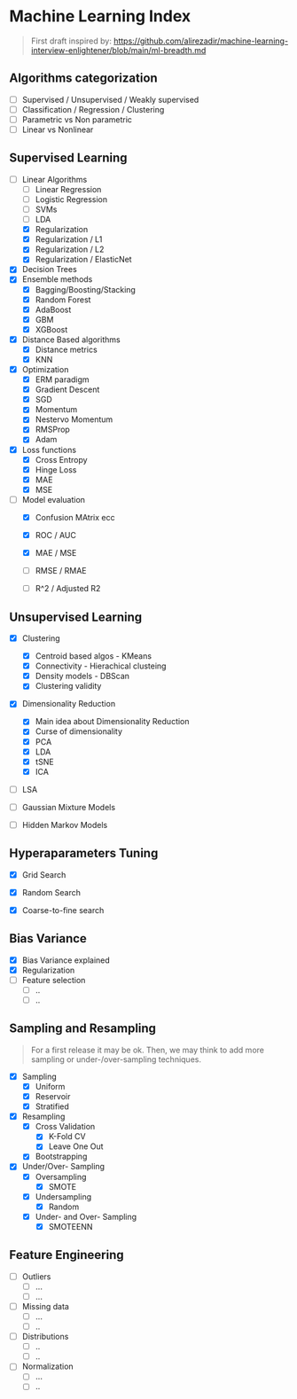 # Machine Learning Index

> First draft inspired by: https://github.com/alirezadir/machine-learning-interview-enlightener/blob/main/ml-breadth.md

## Algorithms categorization

- [ ] Supervised / Unsupervised / Weakly supervised
- [ ] Classification / Regression / Clustering
- [ ] Parametric vs Non parametric
- [ ] Linear vs Nonlinear

## Supervised Learning
- [ ] Linear Algorithms
  - [ ] Linear Regression
  - [ ] Logistic Regression
  - [ ] SVMs
  - [ ] LDA
  - [x] Regularization
  - [x] Regularization / L1
  - [x] Regularization / L2
  - [x] Regularization / ElasticNet
- [x] Decision Trees
- [x] Ensemble methods
  - [x] Bagging/Boosting/Stacking
  - [x] Random Forest
  - [x] AdaBoost
  - [x] GBM
  - [x] XGBoost
- [x] Distance Based algorithms
  - [x] Distance metrics
  - [x] KNN
- [x] Optimization
  - [x] ERM paradigm
  - [x] Gradient Descent
  - [x] SGD
  - [x] Momentum
  - [x] Nestervo Momentum
  - [x] RMSProp
  - [x] Adam
- [x] Loss functions
  - [x] Cross Entropy
  - [x] Hinge Loss
  - [x] MAE
  - [x] MSE
- [ ] Model evaluation
  - [x] Confusion MAtrix ecc
  - [x] ROC / AUC
  - [x] MAE / MSE
  - [ ] RMSE / RMAE 
  - [ ] R^2 / Adjusted R2


## Unsupervised Learning
- [x] Clustering
  - [x] Centroid based algos - KMeans
  - [x] Connectivity - Hierachical clusteing
  - [x] Density models - DBScan
  - [x] Clustering validity
- [x] Dimensionality Reduction
  - [X] Main idea about Dimensionality Reduction
  - [X] Curse of dimensionality
  - [x] PCA
  - [x] LDA
  - [x] tSNE
  - [x] ICA 
- [ ] LSA
- [ ] Gaussian Mixture Models
- [ ] Hidden Markov Models


## Hyperaparameters Tuning
- [x] Grid Search
- [x] Random Search
- [x] Coarse-to-fine search


## Bias Variance
- [x] Bias Variance explained
- [x] Regularization
- [ ] Feature selection
  - [ ] ..
  - [ ] ..

## Sampling and Resampling

> For a first release it may be ok. 
> Then, we may think to add more sampling or under-/over-sampling techniques. 

- [x] Sampling
  - [x] Uniform 
  - [x] Reservoir
  - [x] Stratified
- [x] Resampling 
  - [x] Cross Validation
    - [x] K-Fold CV
    - [x] Leave One Out
  - [x] Bootstrapping
- [x] Under/Over- Sampling
  - [x] Oversampling
    - [x] SMOTE
  - [x] Undersampling
    - [x] Random
  - [x] Under- and Over- Sampling
    - [x] SMOTEENN

## Feature Engineering

- [ ] Outliers
  - [ ] ...
  - [ ] ...
- [ ] Missing data
  - [ ] ...
  - [ ] ..
- [ ] Distributions
  - [ ] ..
  - [ ] ..
- [ ] Normalization
  - [ ] ...
  - [ ] ..
